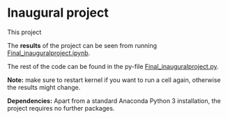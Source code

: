 # Inaugural project

This project 

The **results** of the project can be seen from running [Final_inauguralproject.ipynb](Final_inauguralproject.ipynb).

The rest of the code can be found in the py-file
[Final_inauguralproject.py](Final_inauguralproject.py).

**Note:** make sure to restart kernel if you want to run a cell again, otherwise the results might change.

**Dependencies:** Apart from a standard Anaconda Python 3 installation, the project requires no further packages.